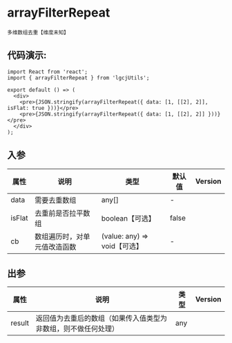 # arrayFilterRepeat

```
多维数组去重【维度未知】
```

## 代码演示:

```tsx
import React from 'react';
import { arrayFilterRepeat } from 'lgcjUtils';

export default () => (
  <div>
    <pre>{JSON.stringify(arrayFilterRepeat({ data: [1, [[2], 2]], isFlat: true }))}</pre>
    <pre>{JSON.stringify(arrayFilterRepeat({ data: [1, [[2], 2]] }))}</pre>
  </div>
);
```

## 入参

| 属性   | 说明                         | 类型                         | 默认值 | Version |
| ------ | ---------------------------- | ---------------------------- | ------ | ------- |
| data   | 需要去重数组                 | any[]                        | -      |         |
| isFlat | 去重前是否拉平数组           | boolean【可选】              | false  |         |
| cb     | 数组遍历时，对单元值改造函数 | (value: any) => void【可选】 | -      |         |

## 出参

| 属性   | 说明                                                           | 类型 | Version |
| ------ | -------------------------------------------------------------- | ---- | ------- |
| result | 返回值为去重后的数组（如果传入值类型为非数组，则不做任何处理） | any  |         |
